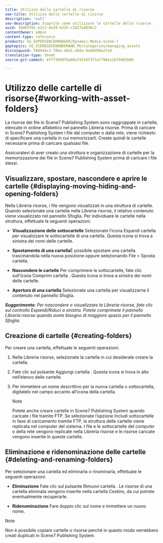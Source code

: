 ```yaml
---
title: Utilizzo delle cartelle di risorse
seo-title: Utilizzo delle cartelle di risorse
description: 'null'
seo-description: Scoprite come utilizzare le cartelle delle risorse.
uuid: 3bd83701-e2c2-4e39-b225-c2d27ad836c2
contentOwner: admin
content-type: reference
products: SG_EXPERIENCEMANAGER/Dynamic-Media-Scene-7
geptopics: SG_SCENESEVENONDEMAND_PK/Categories/managing_assets
discoiquuid: 588944c3-78ba-4bd1-a8da-9a6dd99a27a9
translation-type: tm+mt
source-git-commit: 6fff3699f8a08af433df3f3a7790a11bf9d05b00

---
```



# Utilizzo delle cartelle di risorse{#working-with-asset-folders}

Le risorse dei file in Scene7 Publishing System sono raggruppate in cartelle, elencate in ordine alfabetico nel pannello Libreria risorse. Prima di caricare in Scene7 Publishing System i file dal computer o dalla rete, viene richiesto di specificare una cartella in cui memorizzarli. Create quindi le cartelle necessarie prima di caricare qualsiasi file. 

Assicuratevi di aver creato una struttura e organizzazione di cartelle per la memorizzazione dei file in Scene7 Publishing System prima di caricare i file stessi.

## Visualizzare, spostare, nascondere e aprire le cartelle {#displaying-moving-hiding-and-opening-folders}

Nella Libreria risorse, i file vengono visualizzati in una struttura di cartelle. Quando selezionate una cartella nella Libreria risorse, il relativo contenuto viene visualizzato nel pannello Sfoglia. Per individuare le cartelle nella struttura, effettuate le seguenti operazioni:

* **Visualizzazione delle sottocartelle** Selezionate l’icona Espandi cartella per visualizzare le sottocartelle di una cartella. Questa icona si trova a sinistra dei nomi delle cartelle.

* **Spostamento di una cartella**&#x200B;È possibile spostare una cartella trascinandola nella nuova posizione oppure selezionando File &gt; Sposta cartella.

* **Nascondere le cartelle** Per comprimere le sottocartelle, fate clic sull’icona Comprimi cartella . Questa icona si trova a sinistra dei nomi delle cartelle.

* **Apertura di una cartella** Selezionate una cartella per visualizzarne il contenuto nel pannello Sfoglia.

***Suggerimento**: Per nascondere o visualizzare la Libreria risorse, fate clic sul controllo Espandi/Riduci a sinistra. Potete comprimete il pannello Libreria risorse quando avete bisogno di maggiore spazio per il pannello Sfoglia.*

## Creazione di cartelle {#creating-folders}

Per creare una cartella, effettuate le seguenti operazioni:

1. Nella Libreria risorse, selezionate la cartella in cui desiderate creare la cartella.
1. Fate clic sul pulsante Aggiungi cartella . Questa icona si trova in alto nell’elenco delle cartelle.
1. Per immettere un nome descrittivo per la nuova cartella o sottocartella, digitatelo nel campo accanto all’icona della cartella.

   >[!NOTE]
   >
   >Potete anche creare cartelle in Scene7 Publishing System quando caricate i file tramite FTP. Se selezionate l’opzione Includi sottocartelle in fase di caricamento tramite FTP, la struttura delle cartelle viene replicata nel computer del sistema. I file e le sottocartelle del computer o della rete vengono replicate nella Libreria risorse e le risorse caricate vengono inserite in queste cartelle.

## Eliminazione e ridenominazione delle cartelle {#deleting-and-renaming-folders}

Per selezionare una cartella ed eliminarla o rinominarla, effettuate le seguenti operazioni:

* **Eliminazione** Fate clic sul pulsante Rimuovi cartella . Le risorse di una cartella eliminata vengono inserite nella cartella Cestino, da cui potrete eventualmente recuperarle.

* **Ridenominazione** Fare doppio clic sul nome e immettere un nuovo nome.

>[!NOTE]
>
>Non è possibile copiare cartelle o risorse perché in questo modo verrebbero creati duplicati in Scene7 Publishing System.
